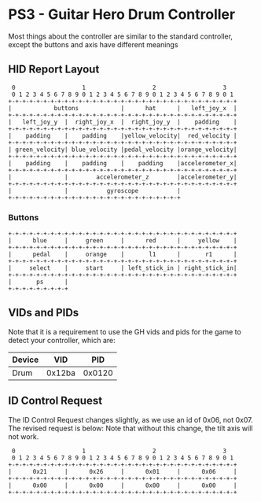 # PS3 - Guitar Hero Drum Controller
Most things about the controller are similar to the standard controller, except the buttons and axis have different meanings

## HID Report Layout
```
 0                   1                   2                   3
 0 1 2 3 4 5 6 7 8 9 0 1 2 3 4 5 6 7 8 9 0 1 2 3 4 5 6 7 8 9 0 1
+-+-+-+-+-+-+-+-+-+-+-+-+-+-+-+-+-+-+-+-+-+-+-+-+-+-+-+-+-+-+-+-+
|            buttons            |      hat      |   left_joy_x  |
+-+-+-+-+-+-+-+-+-+-+-+-+-+-+-+-+-+-+-+-+-+-+-+-+-+-+-+-+-+-+-+-+
|   left_joy_y  |  right_joy_x  |  right_joy_y  |    padding    |
+-+-+-+-+-+-+-+-+-+-+-+-+-+-+-+-+-+-+-+-+-+-+-+-+-+-+-+-+-+-+-+-+
|    padding    |    padding    |yellow_velocity|  red_velocity |
+-+-+-+-+-+-+-+-+-+-+-+-+-+-+-+-+-+-+-+-+-+-+-+-+-+-+-+-+-+-+-+-+
| green_velocity| blue_velocity |pedal_velocity |orange_velocity|
+-+-+-+-+-+-+-+-+-+-+-+-+-+-+-+-+-+-+-+-+-+-+-+-+-+-+-+-+-+-+-+-+
|    padding    |    padding    |    padding    |accelerometer_x|
+-+-+-+-+-+-+-+-+-+-+-+-+-+-+-+-+-+-+-+-+-+-+-+-+-+-+-+-+-+-+-+-+
|               |        accelerometer_z        |accelerometer_y|
+-+-+-+-+-+-+-+-+-+-+-+-+-+-+-+-+-+-+-+-+-+-+-+-+-+-+-+-+-+-+-+-+
|               |           gyroscope           |
+-+-+-+-+-+-+-+-+-+-+-+-+-+-+-+-+-+-+-+-+-+-+-+-+
```
### Buttons
```
+-+-+-+-+-+-+-+-+-+-+-+-+-+-+-+-+-+-+-+-+-+-+-+-+-+-+-+-+-+-+-+-+
|      blue     |     green     |      red      |     yellow    |
+-+-+-+-+-+-+-+-+-+-+-+-+-+-+-+-+-+-+-+-+-+-+-+-+-+-+-+-+-+-+-+-+
|      pedal    |     orange    |       l1      |       r1      |
+-+-+-+-+-+-+-+-+-+-+-+-+-+-+-+-+-+-+-+-+-+-+-+-+-+-+-+-+-+-+-+-+
|     select    |     start     | left_stick_in | right_stick_in|
+-+-+-+-+-+-+-+-+-+-+-+-+-+-+-+-+-+-+-+-+-+-+-+-+-+-+-+-+-+-+-+-+
|       ps      |
+-+-+-+-+-+-+-+-+
```

## VIDs and PIDs
Note that it is a requirement to use the GH vids and pids for the game to detect your controller, which are:

| Device | VID    | PID    |
| ------ | ------ | ------ |
| Drum   | 0x12ba | 0x0120 |

## ID Control Request
The ID Control Request changes slightly, as we use an id of 0x06, not 0x07. The revised request is below: Note that without this change, the tilt axis will not work.
```
 0                   1                   2                   3  
 0 1 2 3 4 5 6 7 8 9 0 1 2 3 4 5 6 7 8 9 0 1 2 3 4 5 6 7 8 9 0 1
+-+-+-+-+-+-+-+-+-+-+-+-+-+-+-+-+-+-+-+-+-+-+-+-+-+-+-+-+-+-+-+-+
|      0x21     |      0x26     |      0x01     |      0x06     |
+-+-+-+-+-+-+-+-+-+-+-+-+-+-+-+-+-+-+-+-+-+-+-+-+-+-+-+-+-+-+-+-+
|      0x00     |      0x00     |      0x00     |      0x00     |
+-+-+-+-+-+-+-+-+-+-+-+-+-+-+-+-+-+-+-+-+-+-+-+-+-+-+-+-+-+-+-+-+
```
